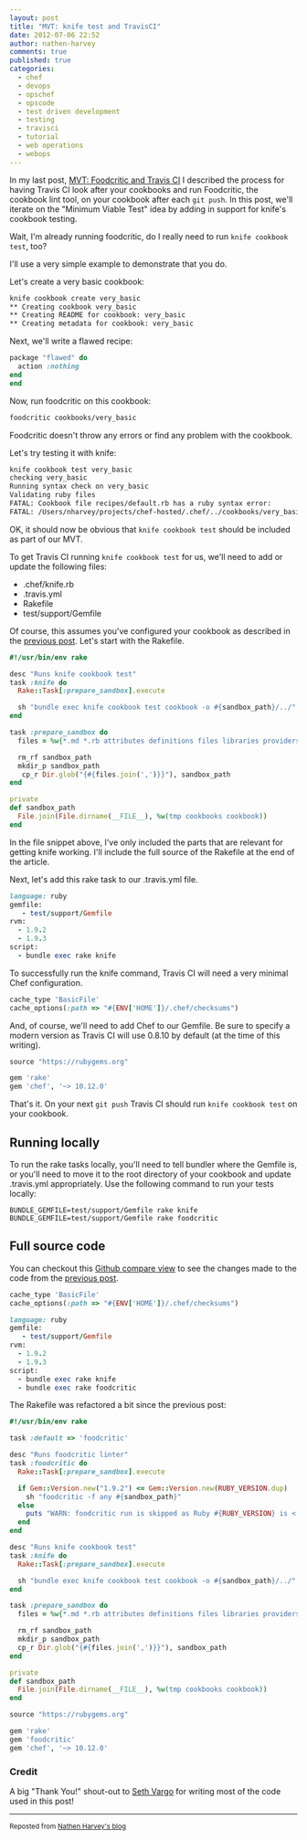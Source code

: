 ```yaml
---
layout: post
title: "MVT: knife test and TravisCI"
date: 2012-07-06 22:52
author: nathen-harvey
comments: true
published: true
categories:
  - chef
  - devops
  - opschef
  - opscode
  - test driven development
  - testing
  - travisci
  - tutorial
  - web operations
  - webops
---
```

In my last post, [MVT: Foodcritic and Travis CI](http://technology.customink.com/blog/2012/06/04/mvt-foodcritic-and-travis-ci/) I described the process for having Travis CI look after your cookbooks and run Foodcritic, the cookbook lint tool, on your cookbook after each `git push`.  In this post, we'll iterate on the "Minimum Viable Test" idea by adding in support for knife's cookbook testing.

Wait, I'm already running foodcritic, do I really need to run `knife cookbook test`, too?

I'll use a very simple example to demonstrate that you do.

Let's create a very basic cookbook:

``` sh
knife cookbook create very_basic
** Creating cookbook very_basic
** Creating README for cookbook: very_basic
** Creating metadata for cookbook: very_basic
```
Next, we'll write a flawed recipe:

``` ruby cookbooks/very_basic/recipes/default.rb
package "flawed" do
  action :nothing
end
end
```

Now, run foodcritic on this cookbook:

``` sh
foodcritic cookbooks/very_basic
```

Foodcritic doesn't throw any errors or find any problem with the cookbook.

Let's try testing it with knife:

``` sh
knife cookbook test very_basic
checking very_basic
Running syntax check on very_basic
Validating ruby files
FATAL: Cookbook file recipes/default.rb has a ruby syntax error:
FATAL: /Users/nharvey/projects/chef-hosted/.chef/../cookbooks/very_basic/recipes/default.rb:22: syntax error, unexpected keyword_end, expecting $end
```

OK, it should now be obvious that `knife cookbook test` should be included as part of our MVT.

<!-- more -->

To get Travis CI running `knife cookbook test` for us, we'll need to add or update the following files:

* .chef/knife.rb
* .travis.yml
* Rakefile
* test/support/Gemfile

Of course, this assumes you've configured your cookbook as described in the [previous post](http://technology.customink.com/blog/2012/06/04/mvt-foodcritic-and-travis-ci/).  Let's start with the Rakefile.

``` ruby Rakefile
#!/usr/bin/env rake

desc "Runs knife cookbook test"
task :knife do
  Rake::Task[:prepare_sandbox].execute

  sh "bundle exec knife cookbook test cookbook -o #{sandbox_path}/../"
end

task :prepare_sandbox do
  files = %w{*.md *.rb attributes definitions files libraries providers recipes resources templates}

  rm_rf sandbox_path
  mkdir_p sandbox_path
   cp_r Dir.glob("{#{files.join(',')}}"), sandbox_path
end

private
def sandbox_path
  File.join(File.dirname(__FILE__), %w(tmp cookbooks cookbook))
end
```

In the file snippet above, I've only included the parts that are relevant for getting knife working.  I'll include the full source of the Rakefile at the end of the article.

Next, let's add this rake task to our .travis.yml file.

``` ruby .travis.yml
language: ruby
gemfile:
   - test/support/Gemfile
rvm:
  - 1.9.2
  - 1.9.3
script:
  - bundle exec rake knife
```
To successfully run the knife command, Travis CI will need a very minimal Chef configuration.

``` ruby .chef/knife.rb
cache_type 'BasicFile'
cache_options(:path => "#{ENV['HOME']}/.chef/checksums")
```

And, of course, we'll need to add Chef to our Gemfile.  Be sure to specify a modern version as Travis CI will use 0.8.10 by default (at the time of this writing).

``` ruby test/support/Gemfile
source "https://rubygems.org"

gem 'rake'
gem 'chef', '~> 10.12.0'
```

That's it.  On your next `git push` Travis CI should run `knife cookbook test` on your cookbook.

## Running locally

To run the rake tasks locally, you'll need to tell bundler where the Gemfile is, or you'll need to move it to the root directory of your cookbook and update .travis.yml appropriately.  Use the following command to run your tests locally:

`BUNDLE_GEMFILE=test/support/Gemfile rake knife`
`BUNDLE_GEMFILE=test/support/Gemfile rake foodcritic`


## Full source code

You can checkout this [Github compare view](https://github.com/customink-webops/percona-install/compare/03b9446e3f1e...9f4132d) to see the changes made to the code from the [previous post](http://technology.customink.com/blog/2012/06/04/mvt-foodcritic-and-travis-ci/).


``` ruby .chef/knife.rb
cache_type 'BasicFile'
cache_options(:path => "#{ENV['HOME']}/.chef/checksums")
```

``` ruby .travis.yml
language: ruby
gemfile:
   - test/support/Gemfile
rvm:
  - 1.9.2
  - 1.9.3
script:
  - bundle exec rake knife
  - bundle exec rake foodcritic
```

The Rakefile was refactored a bit since the previous post:

``` ruby Rakefile
#!/usr/bin/env rake

task :default => 'foodcritic'

desc "Runs foodcritic linter"
task :foodcritic do
  Rake::Task[:prepare_sandbox].execute

  if Gem::Version.new("1.9.2") <= Gem::Version.new(RUBY_VERSION.dup)
    sh "foodcritic -f any #{sandbox_path}"
  else
    puts "WARN: foodcritic run is skipped as Ruby #{RUBY_VERSION} is < 1.9.2."
  end
end

desc "Runs knife cookbook test"
task :knife do
  Rake::Task[:prepare_sandbox].execute

  sh "bundle exec knife cookbook test cookbook -o #{sandbox_path}/../"
end

task :prepare_sandbox do
  files = %w{*.md *.rb attributes definitions files libraries providers recipes resources templates}

  rm_rf sandbox_path
  mkdir_p sandbox_path
  cp_r Dir.glob("{#{files.join(',')}}"), sandbox_path
end

private
def sandbox_path
  File.join(File.dirname(__FILE__), %w(tmp cookbooks cookbook))
end
```

``` ruby test/support/Gemfile
source "https://rubygems.org"

gem 'rake'
gem 'foodcritic'
gem 'chef', '~> 10.12.0'
```

### Credit

A big "Thank You!" shout-out to [Seth Vargo](http://technology.customink.com/blog/our-team/seth-vargo.html) for writing most of the code used in this post!

---
<sub>Reposted from [Nathen Harvey's blog](http://nathenharvey.com/blog/2012/07/06/mvt-knife-test-and-travisci/)<sub>
